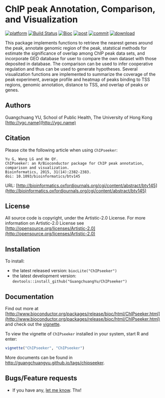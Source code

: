 # ChIP peak Annotation, Comparison, and Visualization #

<!--[![Build Status](https://travis-ci.org/GuangchuangYu/ChIPseeker.svg?branch=master)](https://travis-ci.org/GuangchuangYu/ChIPseeker)-->
[![platform](http://www.bioconductor.org/shields/availability/devel/ChIPseeker.svg)](http://www.bioconductor.org/packages/devel/bioc/html/ChIPseeker.html#archives)
[![Build Status](http://www.bioconductor.org/shields/build/devel/bioc/ChIPseeker.svg)](http://bioconductor.org/checkResults/devel/bioc-LATEST/ChIPseeker/)
[![Bioc](http://www.bioconductor.org/shields/years-in-bioc/ChIPseeker.svg)](http://www.bioconductor.org/packages/devel/bioc/html/ChIPseeker.html#since)
[![post](http://www.bioconductor.org/shields/posts/ChIPseeker.svg)](https://support.bioconductor.org/t/ChIPseeker/)
[![commit](http://www.bioconductor.org/shields/commits/bioc/ChIPseeker.svg)](http://www.bioconductor.org/packages/devel/bioc/html/ChIPseeker.html#svn_source)
[![download](http://www.bioconductor.org/shields/downloads/ChIPseeker.svg)](http://bioconductor.org/packages/stats/bioc/ChIPseeker.html)


This package implements functions to retrieve the nearest genes around the peak, annotate genomic region of the peak, statstical methods for estimate the significance of overlap among ChIP peak data sets, and incorporate GEO database for user to compare the own dataset with those deposited in database. The comparison can be used to infer cooperative regulation and thus can be used to generate hypotheses. Several visualization functions are implemented to summarize the coverage of the peak experiment, average profile and heatmap of peaks binding to TSS regions, genomic annotation, distance to TSS, and overlap of peaks or genes.

## Authors ##

Guangchuang YU, School of Public Health, The University of Hong Kong [http://ygc.name](http://ygc.name)

## Citation ##

Please cite the following article when using `ChIPseeker`:

```
Yu G, Wang LG and He QY.
ChIPseeker: an R/Bioconductor package for ChIP peak annotation, comparison and visualization.
Bioinformatics, 2015, 31(14):2382-2383.
doi: 10.1093/bioinformatics/btv145
```

URL: [http://bioinformatics.oxfordjournals.org/cgi/content/abstract/btv145](http://bioinformatics.oxfordjournals.org/cgi/content/abstract/btv145)

## License ##

All source code is copyright, under the Artistic-2.0 License.
For more information on Artistic-2.0 License see [http://opensource.org/licenses/Artistic-2.0](http://opensource.org/licenses/Artistic-2.0)

## Installation ##

To install:
 * the latest released version:
   `biocLite("ChIPseeker")`
 * the latest development version:
   `devtools::install_github("GuangchuangYu/ChIPseeker")`

## Documentation ##

Find out more at [http://www.bioconductor.org/packages/release/bioc/html/ChIPseeker.html](http://www.bioconductor.org/packages/release/bioc/html/ChIPseeker.html) and check out the [vignette](http://www.bioconductor.org/packages/release/bioc/vignettes/ChIPseeker/inst/doc/ChIPseeker.html).

To view the vignette of `ChIPseeker` installed in your system, start R and enter:
```r
vignette("ChIPseeker", "ChIPseeker")
```

More documents can be found in <http://guangchuangyu.github.io/tags/chipseeker>.

## Bugs/Feature requests ##

 - If you have any, [let me know](https://github.com/GuangchuangYu/ChIPseeker/issues). Thx!


